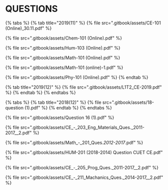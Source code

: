 # QUESTIONS

{% tabs %}
{% tab title="2019(11)" %}
{% file src=".gitbook/assets/CE-101 (Online)_30.11.pdf" %}

{% file src=".gitbook/assets/Chem-101 (Online).pdf" %}

{% file src=".gitbook/assets/Hum-103 (Online).pdf" %}

{% file src=".gitbook/assets/Math-101 (Online).pdf" %}

{% file src=".gitbook/assets/Math-101 (online)-1.pdf" %}

{% file src=".gitbook/assets/Phy-101 (Online).pdf" %}
{% endtab %}

{% tab title="2019(12)" %}
{% file src=".gitbook/assets/L1T2_CE-2019.pdf" %}
{% endtab %}
{% endtabs %}

{% tabs %}
{% tab title="2018(12)" %}
{% file src=".gitbook/assets/18-question (1).pdf" %}
{% endtab %}
{% endtabs %}

{% file src=".gitbook/assets/Question 16 (1).pdf" %}

{% file src=".gitbook/assets/CE_-_203_Eng_Materials_Ques._2011-2017__2.pdf" %}

{% file src=".gitbook/assets/Math_-_201_Ques._2012-2017_.pdf" %}

{% file src=".gitbook/assets/HUM-201 (2018-2014) Question CUET CE.pdf" %}

{% file src=".gitbook/assets/CE_-_205_Prog_Ques._2011-2017__2.pdf" %}

{% file src=".gitbook/assets/CE_-_211_Machanics_Ques._2014-2017__2.pdf" %}
